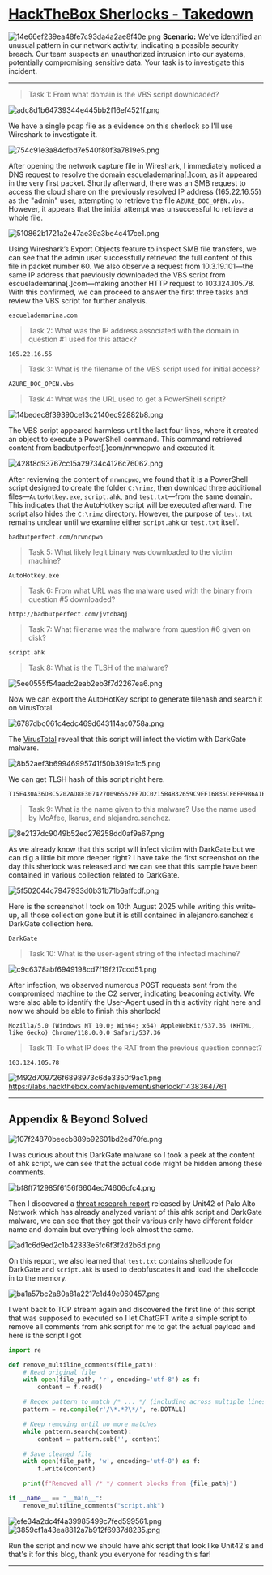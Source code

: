 # [HackTheBox Sherlocks - Takedown](https://app.hackthebox.com/sherlocks/Takedown)
![14e66ef239ea48fe7c93da4a2ae8f40e.png](/resources/14e66ef239ea48fe7c93da4a2ae8f40e.png)
**Scenario:**
We've identified an unusual pattern in our network activity, indicating a possible security breach. Our team suspects an unauthorized intrusion into our systems, potentially compromising sensitive data. Your task is to investigate this incident.
* * *
>Task 1: From what domain is the VBS script downloaded?

![adc8d1b64739344e445bb2f16ef4521f.png](/resources/adc8d1b64739344e445bb2f16ef4521f.png)

We have a single pcap file as a evidence on this sherlock so I'll use Wireshark to investigate it.

![754c91e3a84cfbd7e540f80f3a7819e5.png](/resources/754c91e3a84cfbd7e540f80f3a7819e5.png)

After opening the network capture file in Wireshark, I immediately noticed a DNS request to resolve the domain escuelademarina[.]com, as it appeared in the very first packet. Shortly afterward, there was an SMB request to access the cloud share on the previously resolved IP address (165.22.16.55) as the "admin" user, attempting to retrieve the file `AZURE_DOC_OPEN.vbs`. However, it appears that the initial attempt was unsuccessful to retrieve a whole file.

![510862b1721a2e47ae39a3be4c417ce1.png](/resources/510862b1721a2e47ae39a3be4c417ce1.png)

Using Wireshark’s Export Objects feature to inspect SMB file transfers, we can see that the admin user successfully retrieved the full content of this file in packet number 60. We also observe a request from 10.3.19.101—the same IP address that previously downloaded the VBS script from escuelademarina[.]com—making another HTTP request to 103.124.105.78. With this confirmed, we can proceed to answer the first three tasks and review the VBS script for further analysis.

```
escuelademarina.com
```

>Task 2: What was the IP address associated with the domain in question #1 used for this attack?
```
165.22.16.55
```

>Task 3: What is the filename of the VBS script used for initial access?
```
AZURE_DOC_OPEN.vbs
```

>Task 4: What was the URL used to get a PowerShell script?

![14bedec8f39390ce13c2140ec92882b8.png](/resources/14bedec8f39390ce13c2140ec92882b8.png)

The VBS script appeared harmless until the last four lines, where it created an object to execute a PowerShell command. This command retrieved content from badbutperfect[.]com/nrwncpwo and executed it.

![428f8d93767cc15a29734c4126c76062.png](/resources/428f8d93767cc15a29734c4126c76062.png)

After reviewing the content of `nrwncpwo`, we found that it is a PowerShell script designed to create the folder `C:\rimz`, then download three additional files—`AutoHotkey.exe`, `script.ahk`, and `test.txt`—from the same domain. This indicates that the AutoHotkey script will be executed afterward. The script also hides the `C:\rimz` directory. However, the purpose of `test.txt` remains unclear until we examine either `script.ahk` or `test.txt` itself.

```
badbutperfect.com/nrwncpwo
```

>Task 5: What likely legit binary was downloaded to the victim machine?
```
AutoHotkey.exe
```

>Task 6: From what URL was the malware used with the binary from question #5 downloaded?
```
http://badbutperfect.com/jvtobaqj
```

>Task 7: What filename was the malware from question #6 given on disk?
```
script.ahk
```

>Task 8: What is the TLSH of the malware?

![5ee0555f54aadc2eab2eb3f7d2267ea6.png](/resources/5ee0555f54aadc2eab2eb3f7d2267ea6.png)

Now we can export the AutoHotKey script to generate filehash and search it on VirusTotal.

![6787dbc061c4edc469d643114ac0758a.png](/resources/6787dbc061c4edc469d643114ac0758a.png)

The [VirusTotal](https://www.virustotal.com/gui/file/5aac7d31149048763e688878c3910ae4881826db80e078754f5d08f2c1f39572) reveal that this script will infect the victim with DarkGate malware.

![8b52aef3b69946995741f50b3919a1c5.png](/resources/8b52aef3b69946995741f50b3919a1c5.png)

We can get TLSH hash of this script right here.

```
T15E430A36DBC5202AD8E3074270096562FE7DC0215B4B32659C9EF16835CF6FF9B6A1B8
```

>Task 9: What is the name given to this malware? Use the name used by McAfee, Ikarus, and alejandro.sanchez.

![8e2137dc9049b52ed276258dd0af9a67.png](/resources/8e2137dc9049b52ed276258dd0af9a67.png)

As we already know that this script will infect victim with DarkGate but we can dig a little bit more deeper right? I have take the first screenshot on the day this sherlock was released and we can see that this sample have been contained in various collection related to DarkGate.

![5f502044c7947933d0b31b71b6affcdf.png](/resources/5f502044c7947933d0b31b71b6affcdf.png)

Here is the screenshot I took on 10th August 2025 while writing this write-up, all those collection gone but it is still contained in alejandro.sanchez's DarkGate collection here.

```
DarkGate
```

>Task 10: What is the user-agent string of the infected machine?

![c9c6378abf6949198cd7f19f217ccd51.png](/resources/c9c6378abf6949198cd7f19f217ccd51.png)

After infection, we observed numerous POST requests sent from the compromised machine to the C2 server, indicating beaconing activity. We were also able to identify the User-Agent used in this activity right here and now we should be able to finish this sherlock!

```
Mozilla/5.0 (Windows NT 10.0; Win64; x64) AppleWebKit/537.36 (KHTML, like Gecko) Chrome/118.0.0.0 Safari/537.36
```

>Task 11: To what IP does the RAT from the previous question connect?
```
103.124.105.78
```

![f492d709726f6898973c6de3350f9ac1.png](/resources/f492d709726f6898973c6de3350f9ac1.png)
https://labs.hackthebox.com/achievement/sherlock/1438364/761
* * *
## Appendix & Beyond Solved
![107f24870beecb889b92601bd2ed70fe.png](/resources/107f24870beecb889b92601bd2ed70fe.png)

I was curious about this DarkGate malware so I took a peek at the content of ahk script, we can see that the actual code might be hidden among these comments.

![bf8ff712985f6156f6604ec74606cfc4.png](/resources/bf8ff712985f6156f6604ec74606cfc4.png)

Then I discovered a [threat research report](https://unit42.paloaltonetworks.com/darkgate-malware-uses-excel-files/) released by Unit42 of Palo Alto Network which has already analyzed variant of this ahk script and DarkGate malware, we can see that they got their various only have different folder name and domain but everything look almost the same. 

![ad1c6d9ed2c1b42333e5fc6f3f2d2b6d.png](/resources/ad1c6d9ed2c1b42333e5fc6f3f2d2b6d.png)

On this report, we also learned that `test.txt` contains shellcode for DarkGate and `script.ahk` is used to deobfuscates it and load the shellcode in to the memory.

![ba1a57bc2a80a81a2217c1d49e060457.png](/resources/ba1a57bc2a80a81a2217c1d49e060457.png)

I went back to TCP stream again and discovered the first line of this script that was supposed to executed so I let ChatGPT write a simple script to remove all comments from ahk script for me to get the actual payload and here is the script I got
```python
import re

def remove_multiline_comments(file_path):
    # Read original file
    with open(file_path, 'r', encoding='utf-8') as f:
        content = f.read()

    # Regex pattern to match /* ... */ (including across multiple lines)
    pattern = re.compile(r'/\*.*?\*/', re.DOTALL)

    # Keep removing until no more matches
    while pattern.search(content):
        content = pattern.sub('', content)

    # Save cleaned file
    with open(file_path, 'w', encoding='utf-8') as f:
        f.write(content)

    print(f"Removed all /* */ comment blocks from {file_path}")

if __name__ == "__main__":
    remove_multiline_comments("script.ahk")
```

![efe34a2dc4f4a39985499c7fed599561.png](/resources/efe34a2dc4f4a39985499c7fed599561.png)
![3859cf1a43ea8812a7b912f6937d8235.png](/resources/3859cf1a43ea8812a7b912f6937d8235.png)

Run the script and now we should have ahk script that look like Unit42's and that's it for this blog, thank you everyone for reading this far!

* * *